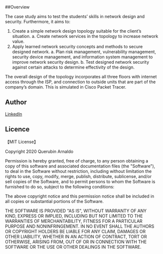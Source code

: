 ##Overview

The case study aims to test the students’ skills in network design and security. Furthermore, it  aims to: 

1. Create a simple network design topology suitable for the client’s situation. 
  a. Create network services in the topology to increase network value. 
2. Apply learned network security concepts and methods to secure designed network. 
  a. Plan risk management, vulnerability management, security device management,  and information system management to improve network security design. 
  b. Test designed network security against certain attacks to determine effectivity of the  design. 

The overall design of the topology incorporates all three floors with internet access through the  ISP, and connection to outside units that are part of the company’s domain. This is simulated in  Cisco Packet Tracer.

## Author

[LinkedIn](https://www.linkedin.com/in/querubinarnaldo)

## Licence

【MIT License】

Copyright 2020 Querubin Arnaldo

Permission is hereby granted, free of charge, to any person obtaining a copy of this software and associated documentation files (the "Software"), to deal in the Software without restriction, including without limitation the rights to use, copy, modify, merge, publish, distribute, sublicense, and/or sell copies of the Software, and to permit persons to whom the Software is furnished to do so, subject to the following conditions:

The above copyright notice and this permission notice shall be included in all copies or substantial portions of the Software.

THE SOFTWARE IS PROVIDED "AS IS", WITHOUT WARRANTY OF ANY KIND, EXPRESS OR IMPLIED, INCLUDING BUT NOT LIMITED TO THE WARRANTIES OF MERCHANTABILITY, FITNESS FOR A PARTICULAR PURPOSE AND NONINFRINGEMENT. IN NO EVENT SHALL THE AUTHORS OR COPYRIGHT HOLDERS BE LIABLE FOR ANY CLAIM, DAMAGES OR OTHER LIABILITY, WHETHER IN AN ACTION OF CONTRACT, TORT OR OTHERWISE, ARISING FROM, OUT OF OR IN CONNECTION WITH THE SOFTWARE OR THE USE OR OTHER DEALINGS IN THE SOFTWARE.
